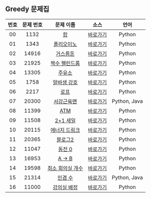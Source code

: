 ## Greedy 문제집

| 번호  | 문제 번호 |                         문제 이름                         |         소스         |     언어     |
| :---: | :-------: | :-------------------------------------------------------: | :------------------: | :----------: |
|  00   |   1132    |        [합](https://www.acmicpc.net/problem/1132)         | [바로가기](../1132)  |    Python    |
|  01   |   1343    |    [폴리오미노](https://www.acmicpc.net/problem/1343)     | [바로가기](../1343)  |    Python    |
|  02   |   14916   |     [거스름돈](https://www.acmicpc.net/problem/14916)     | [바로가기](../14916) |    Python    |
|  03   |   21925   |  [짝수 팰린드롬](https://www.acmicpc.net/problem/21925)   | [바로가기](../21925) |    Python    |
|  04   |   13305   |      [주유소](https://www.acmicpc.net/problem/13305)      | [바로가기](../13305) |    Python    |
|  05   |   1758    |    [알바생 강호](https://www.acmicpc.net/problem/1758)    | [바로가기](../1758)  |    Python    |
|  06   |   2217    |       [로프](https://www.acmicpc.net/problem/2217)        | [바로가기](../2217)  |    Python    |
|  07   |   20300   |    [서강근육맨](https://www.acmicpc.net/problem/20300)    | [바로가기](../20300) | Python, Java |
|  08   |   11399   |       [ATM](https://www.acmicpc.net/problem/11399)        | [바로가기](../11399) |    Python    |
|  09   |   11508   |     [2+1 세일](https://www.acmicpc.net/problem/11508)     | [바로가기](../11508) |    Python    |
|  10   |   20115   |  [에너지 드링크](https://www.acmicpc.net/problem/20115)   | [바로가기](../20115) |    Python    |
|  11   |   20365   |     [블로그2](https://www.acmicpc.net/problem/20365)      | [바로가기](../20365) |    Python    |
|  12   |   11047   |      [동전 0](https://www.acmicpc.net/problem/11047)      | [바로가기](../11047) |    Python    |
|  13   |   16953   |      [A → B](https://www.acmicpc.net/problem/16953)       | [바로가기](../16953) |    Python    |
|  14   |   19598   | [최소 회의실 개수](https://www.acmicpc.net/problem/19598) | [바로가기](../19598) |    Python    |
|  15   |   21314   |     [민겸 수](https://www.acmicpc.net/problem/21314)      | [바로가기](../21314) | Python, Java |
|  16   |   11000   |   [강의실 배정](https://www.acmicpc.net/problem/11000)    | [바로가기](../11000) |    Python    |